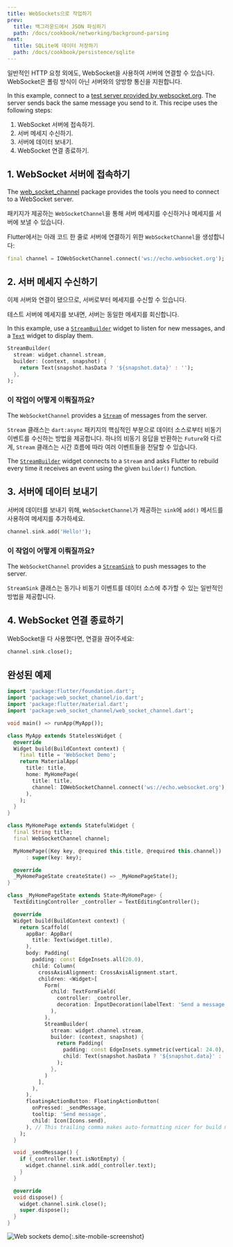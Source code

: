 ```yaml
---
title: WebSockets으로 작업하기
prev:
  title: 백그라운드에서 JSON 파싱하기
  path: /docs/cookbook/networking/background-parsing
next:
  title: SQLite에 데이터 저장하기
  path: /docs/cookbook/persistence/sqlite
---
```


일반적인 HTTP 요청 외에도, WebSocket을 사용하여 서버에 연결할 수 있습니다.
WebSocket은 폴링 방식이 아닌 서버와의 양방향 통신을 지원합니다.

In this example, connect to a
[test server provided by websocket.org][].
The server sends back the same message you send to it.
This recipe uses the following steps:

  1. WebSocket 서버에 접속하기.
  2. 서버 메세지 수신하기.
  3. 서버에 데이터 보내기.
  4. WebSocket 연결 종료하기.

## 1. WebSocket 서버에 접속하기

The [web_socket_channel][] package provides the
tools you need to connect to a WebSocket server.

패키지가 제공하는 `WebSocketChannel`을 통해 서버 메세지를 수신하거나 메세지를 서버에
보낼 수 있습니다.

Flutter에서는 아래 코드 한 줄로 서버에 연결하기 위한 `WebSocketChannel`을 생성합니다:

<!-- skip -->
```dart
final channel = IOWebSocketChannel.connect('ws://echo.websocket.org');
```

## 2. 서버 메세지 수신하기

이제 서버와 연결이 됐으므로, 서버로부터 메세지를 수신할 수 있습니다.

테스트 서버에 메세지를 보내면, 서버는 동일한 메세지를 회신합니다.

In this example, use a [`StreamBuilder`][]
widget to listen for new messages, and a
[`Text`][] widget to display them.

<!-- skip -->
```dart
StreamBuilder(
  stream: widget.channel.stream,
  builder: (context, snapshot) {
    return Text(snapshot.hasData ? '${snapshot.data}' : '');
  },
);
```

### 이 작업이 어떻게 이뤄질까요?

The `WebSocketChannel` provides a
[`Stream`][] of messages from the server.

`Stream` 클래스는 `dart:async` 패키지의 핵심적인 부분으로 데이터 소스로부터
비동기 이벤트를 수신하는 방법을 제공합니다. 하나의 비동기 응답을 반환하는 `Future`와 
다르게, `Stream` 클래스는 시간 흐름에 따라 여러 이벤트들을 전달할 수 있습니다.

The [`StreamBuilder`][] widget connects to a `Stream`
and asks Flutter to rebuild every time it
receives an event using the given `builder()` function.

## 3. 서버에 데이터 보내기

서버에 데이터를 보내기 위해, `WebSocketChannel`가 제공하는 `sink`에 `add()` 메서드를
사용하여 메세지를 추가하세요.

<!-- skip -->
```dart
channel.sink.add('Hello!');
```

### 이 작업이 어떻게 이뤄질까요?

The `WebSocketChannel` provides a
[`StreamSink`][] to push messages to the server.

`StreamSink` 클래스는 동기나 비동기 이벤트를 데이터 소스에 추가할 수 있는 일반적인 
방법을 제공합니다.

## 4. WebSocket 연결 종료하기

WebSocket을 다 사용했다면, 연결을 끊어주세요:

<!-- skip -->
```dart
channel.sink.close();
```

## 완성된 예제

```dart
import 'package:flutter/foundation.dart';
import 'package:web_socket_channel/io.dart';
import 'package:flutter/material.dart';
import 'package:web_socket_channel/web_socket_channel.dart';

void main() => runApp(MyApp());

class MyApp extends StatelessWidget {
  @override
  Widget build(BuildContext context) {
    final title = 'WebSocket Demo';
    return MaterialApp(
      title: title,
      home: MyHomePage(
        title: title,
        channel: IOWebSocketChannel.connect('ws://echo.websocket.org'),
      ),
    );
  }
}

class MyHomePage extends StatefulWidget {
  final String title;
  final WebSocketChannel channel;

  MyHomePage({Key key, @required this.title, @required this.channel})
      : super(key: key);

  @override
  _MyHomePageState createState() => _MyHomePageState();
}

class _MyHomePageState extends State<MyHomePage> {
  TextEditingController _controller = TextEditingController();

  @override
  Widget build(BuildContext context) {
    return Scaffold(
      appBar: AppBar(
        title: Text(widget.title),
      ),
      body: Padding(
        padding: const EdgeInsets.all(20.0),
        child: Column(
          crossAxisAlignment: CrossAxisAlignment.start,
          children: <Widget>[
            Form(
              child: TextFormField(
                controller: _controller,
                decoration: InputDecoration(labelText: 'Send a message'),
              ),
            ),
            StreamBuilder(
              stream: widget.channel.stream,
              builder: (context, snapshot) {
                return Padding(
                  padding: const EdgeInsets.symmetric(vertical: 24.0),
                  child: Text(snapshot.hasData ? '${snapshot.data}' : ''),
                );
              },
            )
          ],
        ),
      ),
      floatingActionButton: FloatingActionButton(
        onPressed: _sendMessage,
        tooltip: 'Send message',
        child: Icon(Icons.send),
      ), // This trailing comma makes auto-formatting nicer for build methods.
    );
  }

  void _sendMessage() {
    if (_controller.text.isNotEmpty) {
      widget.channel.sink.add(_controller.text);
    }
  }

  @override
  void dispose() {
    widget.channel.sink.close();
    super.dispose();
  }
}
```
![Web sockets demo](/images/cookbook/web-sockets.gif){:.site-mobile-screenshot}


[`Stream`]: {{site.api}}/flutter/dart-async/Stream-class.html
[`StreamBuilder`]: {{site.api}}/flutter/widgets/StreamBuilder-class.html
[`StreamSink`]: {{site.api}}/flutter/dart-async/StreamSink-class.html
[test server provided by websocket.org]: http://www.websocket.org/echo.html
[`Text`]: {{site.api}}/flutter/widgets/Text-class.html
[web_socket_channel]: {{site.pub-pkg}}/web_socket_channel
